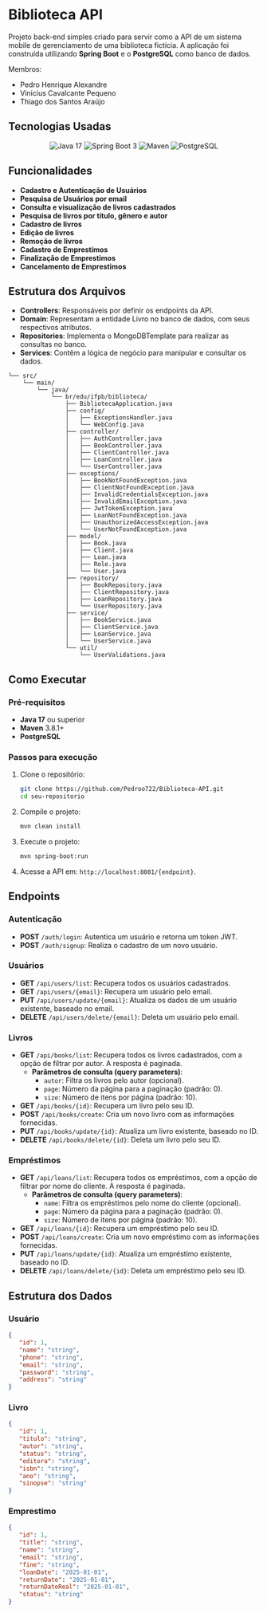 # Biblioteca API

Projeto back-end simples criado para servir como a API de um sistema mobile de gerenciamento de uma biblioteca fictícia. A aplicação foi construída utilizando **Spring Boot** e o **PostgreSQL** como banco de dados.

Membros:
- Pedro Henrique Alexandre
- Vinicius Cavalcante Pequeno
- Thiago dos Santos Araújo

## Tecnologias Usadas

<div align="center">

![Java 17](https://img.shields.io/badge/Java-ED8B00?style=for-the-badge&logo=openjdk&logoColor=white)
![Spring Boot 3](https://img.shields.io/badge/Spring-6DB33F?style=for-the-badge&logo=spring&logoColor=white)
![Maven](https://img.shields.io/badge/Maven-C71A36?style=for-the-badge&logo=apache-maven&logoColor=white)
![PostgreSQL](https://img.shields.io/badge/PostgreSQL-%23316192.svg?style=for-the-badge&logo=postgresql&logoColor=white)

</div>

## Funcionalidades

- **Cadastro e Autenticação de Usuários**
- **Pesquisa de Usuários por email**
- **Consulta e visualização de livros cadastrados**
- **Pesquisa de livros por título, gênero e autor**
- **Cadastro de livros**
- **Edição de livros**
- **Remoção de livros**
- **Cadastro de Emprestimos**
- **Finalização de Emprestimos**
- **Cancelamento de Emprestimos**

## Estrutura dos Arquivos

- **Controllers**: Responsáveis por definir os endpoints da API.
- **Domain**: Representam a entidade Livro no banco de dados, com seus respectivos atributos.
- **Repositories**: Implementa o MongoDBTemplate para realizar as consultas no banco.
- **Services**: Contêm a lógica de negócio para manipular e consultar os dados.

```
└── src/
    └── main/
        └── java/
            └── br/edu/ifpb/biblioteca/
                ├── BibliotecaApplication.java
                ├── config/
                │   ├── ExceptionsHandler.java
                │   └── WebConfig.java
                ├── controller/
                │   ├── AuthController.java
                │   ├── BookController.java
                │   ├── ClientController.java
                │   ├── LoanController.java
                │   └── UserController.java
                ├── exceptions/
                │   ├── BookNotFoundException.java
                │   ├── ClientNotFoundException.java
                │   ├── InvalidCredentialsException.java
                │   ├── InvalidEmailException.java
                │   ├── JwtTokenException.java
                │   ├── LoanNotFoundException.java
                │   ├── UnauthorizedAccessException.java
                │   └── UserNotFoundException.java
                ├── model/
                │   ├── Book.java
                │   ├── Client.java
                │   ├── Loan.java
                │   ├── Role.java
                │   └── User.java
                ├── repository/
                │   ├── BookRepository.java
                │   ├── ClientRepository.java
                │   ├── LoanRepository.java
                │   └── UserRepository.java
                ├── service/
                │   ├── BookService.java
                │   ├── ClientService.java
                │   ├── LoanService.java
                │   └── UserService.java
                └── util/
                    └── UserValidations.java
```

## Como Executar
### Pré-requisitos

- **Java 17** ou superior
- **Maven** 3.8.1+
- **PostgreSQL**

### Passos para execução

1. Clone o repositório:
   ```bash
   git clone https://github.com/Pedroo722/Biblioteca-API.git
   cd seu-repositorio
   ```

2. Compile o projeto:
   ```bash
   mvn clean install
   ```

3. Execute o projeto:
   ```bash
   mvn spring-boot:run
   ```

4. Acesse a API em: `http://localhost:8081/{endpoint}`.

## Endpoints

### Autenticação
- **POST** `/auth/login`: Autentica um usuário e retorna um token JWT.
- **POST** `/auth/signup`: Realiza o cadastro de um novo usuário.

### Usuários
- **GET** `/api/users/list`: Recupera todos os usuários cadastrados.
- **GET** `/api/users/{email}`: Recupera um usuário pelo email.
- **PUT** `/api/users/update/{email}`: Atualiza os dados de um usuário existente, baseado no email.
- **DELETE** `/api/users/delete/{email}`: Deleta um usuário pelo email.

### Livros
- **GET** `/api/books/list`: Recupera todos os livros cadastrados, com a opção de filtrar por autor. A resposta é paginada.
  - **Parâmetros de consulta (query parameters)**:
    - `autor`: Filtra os livros pelo autor (opcional).
    - `page`: Número da página para a paginação (padrão: 0).
    - `size`: Número de itens por página (padrão: 10).
- **GET** `/api/books/{id}`: Recupera um livro pelo seu ID.
- **POST** `/api/books/create`: Cria um novo livro com as informações fornecidas.
- **PUT** `/api/books/update/{id}`: Atualiza um livro existente, baseado no ID.
- **DELETE** `/api/books/delete/{id}`: Deleta um livro pelo seu ID.

### Empréstimos
- **GET** `/api/loans/list`: Recupera todos os empréstimos, com a opção de filtrar por nome do cliente. A resposta é paginada.
  - **Parâmetros de consulta (query parameters)**:
    - `name`: Filtra os empréstimos pelo nome do cliente (opcional).
    - `page`: Número da página para a paginação (padrão: 0).
    - `size`: Número de itens por página (padrão: 10).
- **GET** `/api/loans/{id}`: Recupera um empréstimo pelo seu ID.
- **POST** `/api/loans/create`: Cria um novo empréstimo com as informações fornecidas.
- **PUT** `/api/loans/update/{id}`: Atualiza um empréstimo existente, baseado no ID.
- **DELETE** `/api/loans/delete/{id}`: Deleta um empréstimo pelo seu ID.


## Estrutura dos Dados

### Usuário

```json
{
   "id": 1,
   "name": "string",
   "phone": "string",
   "email": "string",
   "password": "string",
   "address": "string"
}
```

### Livro

```json
{
   "id": 1,
   "titulo": "string",
   "autor": "string",
   "status": "string",
   "editora": "string",
   "isbn": "string",
   "ano": "string",
   "sinopse": "string"
}
```

### Emprestimo

```json
{
   "id": 1,
   "title": "string",
   "name": "string",
   "email": "string",
   "fine": "string",
   "loanDate": "2025-01-01",
   "returnDate": "2025-01-01",
   "returnDateReal": "2025-01-01",
   "status": "string"
}
```